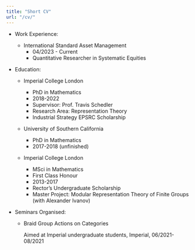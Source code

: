 ```yaml
---
title: "Short CV"
url: "/cv/"
---
```

- Work Experience:
    - International Standard Asset Management
        - 04/2023 - Current
        - Quantitative Researcher in Systematic Equities
- Education:
    - Imperial College London
        - PhD in Mathematics
        - 2018-2022
        - Supervisor: Prof. Travis Schedler
        - Research Area: Representation Theory
        - Industrial Strategy EPSRC Scholarship 

    - University of Southern California
        - PhD in Mathematics
        - 2017-2018 (unfinished)   

    - Imperial College London
        - MSci in Mathematics
        - First Class Honour
        - 2013-2017
        - Rector’s Undergraduate Scholarship
        - Master Project: Modular Representation Theory of Finite Groups (with Alexander Ivanov)
  
- Seminars Organised:
    - Braid Group Actions on Categories
    
      Aimed at Imperial undergraduate students, Imperial, 06/2021-08/2021